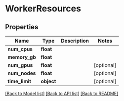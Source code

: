 # WorkerResources

## Properties
Name | Type | Description | Notes
------------ | ------------- | ------------- | -------------
**num_cpus** | **float** |  |
**memory_gb** | **float** |  |
**num_gpus** | **float** |  | [optional]
**num_nodes** | **float** |  | [optional]
**time_limit** | **object** |  | [optional]

[[Back to Model list]](../README.md#documentation-for-models) [[Back to API list]](../README.md#documentation-for-api-endpoints) [[Back to README]](../README.md)
